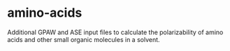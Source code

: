 # amino-acids
Additional GPAW and ASE input files to calculate the polarizability of amino acids and other small organic molecules in a solvent.
